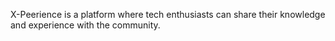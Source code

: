 X-Peerience is a platform where tech enthusiasts can share their knowledge and experience with the community.
